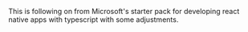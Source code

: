 This is following on from Microsoft's starter pack for developing react native apps with typescript with some adjustments.